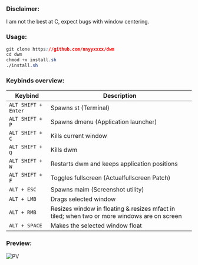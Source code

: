 ### Disclaimer:
I am not the best at C, expect bugs with window centering.

### Usage:
```css
git clone https://github.com/nnyyxxxx/dwm
cd dwm
chmod +x install.sh
./install.sh
```

### Keybinds overview:
| Keybind | Description |  
| --- | --- |  
| `ALT SHIFT + Enter` | Spawns st (Terminal) |  
| `ALT SHIFT + P` | Spawns dmenu (Application launcher) |  
| `ALT SHIFT + C` | Kills current window |  
| `ALT SHIFT + Q` | Kills dwm |  
| `ALT SHIFT + W` | Restarts dwm and keeps application positions |
| `ALT SHIFT + F` | Toggles fullscreen (Actualfullscreen Patch) |
| `ALT + ESC` | Spawns maim (Screenshot utility) | 
| `ALT + LMB` | Drags selected window |
| `ALT + RMB` | Resizes window in floating & resizes mfact in tiled; when two or more windows are on screen |
| `ALT + SPACE` | Makes the selected window float |

### Preview:
![PV](https://i.imgur.com/YFPjFoq.png)
